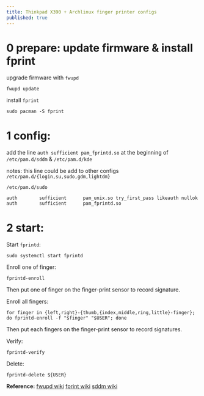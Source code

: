 ```yaml
---
title: Thinkpad X390 + Archlinux finger printer configs
published: true
---
```


# 0 prepare: update firmware & install fprint
upgrade firmware with `fwupd`

	fwupd update

install `fprint`

	sudo pacman -S fprint

# 1 config:

add the line `auth sufficient pam_fprintd.so` at the beginning of `/etc/pam.d/sddm` & `/etc/pam.d/kde`

notes: this line could be add to other configs `/etc/pam.d/{login,su,sudo,gdm,lightdm}`

`/etc/pam.d/sudo`

	auth		sufficient  	pam_unix.so try_first_pass likeauth nullok
	auth		sufficient  	pam_fprintd.so


# 2 start:

Start `fprintd`:

	sudo systemctl start fprintd

Enroll one of finger:

	fprintd-enroll

Then put one of finger on the finger-print sensor to record signature.

Enroll all fingers:

	for finger in {left,right}-{thumb,{index,middle,ring,little}-finger}; do fprintd-enroll -f "$finger" "$USER"; done

Then put each fingers on the finger-print sensor to record signatures.

Verify:

	fprintd-verify

Delete:

	fprintd-delete ${USER}

__Reference:__
[fwupd wiki](https://wiki.archlinux.org/index.php/Fwupd)
[fprint wiki](https://wiki.archlinux.org/index.php/fprint)
[sddm wiki](https://wiki.archlinux.org/index.php/sddm)
